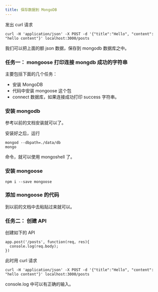 ```yaml
---
title: 保存数据到 MongoDB
---
```


发出 curl 请求

```
curl -H 'application/json' -X POST -d '{"title":"Hello", "content": "hello content"}' localhost:3000/posts
```

我们可以把上面的额 json 数据，保存到 mongodb 数据库之中。


### 任务一： mongoose 打印连接 mongdb 成功的字符串

主要包括下面的几个任务：

- 安装 MongoDB
- 代码中安装 mongoose 这个包
- connect 数据库，如果连接成功打印 success 字符串。


### 安装 mongodb

参考以前的文档安装就可以了。

安装好之后，运行

```
mongod --dbpath=./data/db
mongo
```

命令，就可以使用 mongoshell 了。

### 安装 mongoose

```
npm i --save mongoose
```

### 添加 mongoose 的代码

到以前的文档中去粘贴过来就可以。


### 任务二： 创建 API

创建如下的 API

```
app.post('/posts', function(req, res){
  console.log(req.body);
})
```

此时用 curl 请求

```
curl -H 'application/json' -X POST -d '{"title":"Hello", "content": "hello content"}' localhost:3000/posts
```

console.log 中可以有正确的输入。
